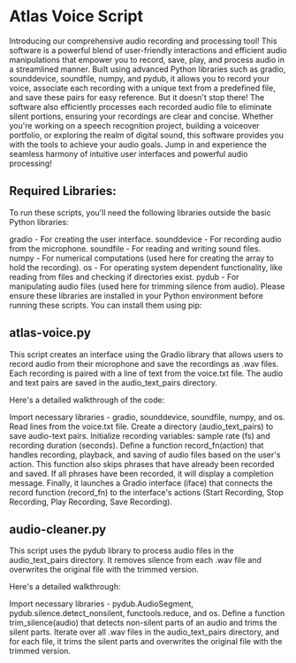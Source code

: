 # Atlas Voice Script

Introducing our comprehensive audio recording and processing tool! This software is a powerful blend of user-friendly interactions and efficient audio manipulations that empower you to record, save, play, and process audio in a streamlined manner. Built using advanced Python libraries such as gradio, sounddevice, soundfile, numpy, and pydub, it allows you to record your voice, associate each recording with a unique text from a predefined file, and save these pairs for easy reference. But it doesn't stop there! The software also efficiently processes each recorded audio file to eliminate silent portions, ensuring your recordings are clear and concise. Whether you're working on a speech recognition project, building a voiceover portfolio, or exploring the realm of digital sound, this software provides you with the tools to achieve your audio goals. Jump in and experience the seamless harmony of intuitive user interfaces and powerful audio processing!

## Required Libraries:

To run these scripts, you'll need the following libraries outside the basic Python libraries:

gradio - For creating the user interface.
sounddevice - For recording audio from the microphone.
soundfile - For reading and writing sound files.
numpy - For numerical computations (used here for creating the array to hold the recording).
os - For operating system dependent functionality, like reading from files and checking if directories exist.
pydub - For manipulating audio files (used here for trimming silence from audio).
Please ensure these libraries are installed in your Python environment before running these scripts. You can install them using pip:

## atlas-voice.py

This script creates an interface using the Gradio library that allows users to record audio from their microphone and save the recordings as .wav files. Each recording is paired with a line of text from the voice.txt file. The audio and text pairs are saved in the audio_text_pairs directory.

Here's a detailed walkthrough of the code:

Import necessary libraries - gradio, sounddevice, soundfile, numpy, and os.
Read lines from the voice.txt file.
Create a directory (audio_text_pairs) to save audio-text pairs.
Initialize recording variables: sample rate (fs) and recording duration (seconds).
Define a function record_fn(action) that handles recording, playback, and saving of audio files based on the user's action. This function also skips phrases that have already been recorded and saved. If all phrases have been recorded, it will display a completion message.
Finally, it launches a Gradio interface (iface) that connects the record function (record_fn) to the interface's actions (Start Recording, Stop Recording, Play Recording, Save Recording).

## audio-cleaner.py

This script uses the pydub library to process audio files in the audio_text_pairs directory. It removes silence from each .wav file and overwrites the original file with the trimmed version.

Here's a detailed walkthrough:

Import necessary libraries - pydub.AudioSegment, pydub.silence.detect_nonsilent, functools.reduce, and os.
Define a function trim_silence(audio) that detects non-silent parts of an audio and trims the silent parts.
Iterate over all .wav files in the audio_text_pairs directory, and for each file, it trims the silent parts and overwrites the original file with the trimmed version.
